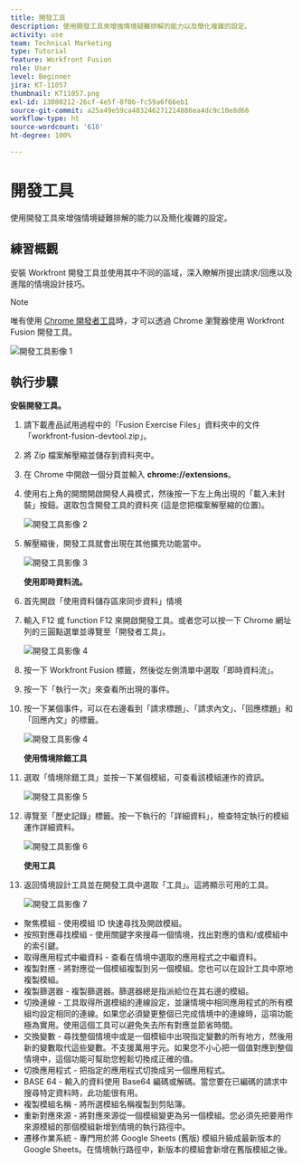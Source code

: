 ```yaml
---
title: 開發工具
description: 使用開發工具來增強情境疑難排解的能力以及簡化複雜的設定。
activity: use
team: Technical Marketing
type: Tutorial
feature: Workfront Fusion
role: User
level: Beginner
jira: KT-11057
thumbnail: KT11057.png
exl-id: 13080212-26cf-4e5f-8f0b-fc59a6f66eb1
source-git-commit: a25a49e59ca483246271214886ea4dc9c10e8d66
workflow-type: ht
source-wordcount: '616'
ht-degree: 100%

---
```


# 開發工具

使用開發工具來增強情境疑難排解的能力以及簡化複雜的設定。

## 練習概觀

安裝 Workfront 開發工具並使用其中不同的區域，深入瞭解所提出請求/回應以及進階的情境設計技巧。

>[!NOTE]
>
>唯有使用 [Chrome 開發者工具](https://developer.chrome.com/docs/devtools/)時，才可以透過 Chrome 瀏覽器使用 Workfront Fusion 開發工具。

![開發工具影像 1](../12-exercises/assets/devtool-walkthrough-1.png)

## 執行步驟

**安裝開發工具。**

1. 請下載產品試用過程中的「Fusion Exercise Files」資料夾中的文件「workfront-fusion-devtool.zip」。
1. 將 Zip 檔案解壓縮並儲存到資料夾中。
1. 在 Chrome 中開啟一個分頁並輸入 **chrome://extensions**。
1. 使用右上角的開關開啟開發人員模式，然後按一下左上角出現的「載入未封裝」按鈕。選取包含開發工具的資料夾 (這是您把檔案解壓縮的位置)。

   ![開發工具影像 2](../12-exercises/assets/devtool-walkthrough-2.png)

1. 解壓縮後，開發工具就會出現在其他擴充功能當中。

   ![開發工具影像 3](../12-exercises/assets/devtool-walkthrough-3.png)

   **使用即時資料流。**

1. 首先開啟「使用資料儲存區來同步資料」情境
1. 輸入 F12 或 function F12 來開啟開發工具。或者您可以按一下 Chrome 網址列的三圓點選單並導覽至「開發者工具」。

   ![開發工具影像 4](../12-exercises/assets/navigate-to-devtools.png)

1. 按一下 Workfront Fusion 標籤，然後從左側清單中選取「即時資料流」。
1. 按一下「執行一次」來查看所出現的事件。
1. 按一下某個事件，可以在右邊看到「請求標題」、「請求內文」、「回應標題」和「回應內文」的標籤。

   ![開發工具影像 4](../12-exercises/assets/devtool-walkthrough-4.png)

   **使用情境除錯工具**

1. 選取「情境除錯工具」並按一下某個模組，可查看該模組運作的資訊。

   ![開發工具影像 5](../12-exercises/assets/devtool-walkthrough-5.png)

1. 導覽至「歷史記錄」標籤。按一下執行的「詳細資料」，檢查特定執行的模組運作詳細資料。

   ![開發工具影像 6](../12-exercises/assets/devtool-walkthrough-6.png)

   **使用工具**

1. 返回情境設計工具並在開發工具中選取「工具」。這將顯示可用的工具。

   ![開發工具影像 7](../12-exercises/assets/devtool-walkthrough-7.png)

+ 聚焦模組 - 使用模組 ID 快速尋找及開啟模組。
+ 按照對應尋找模組 - 使用關鍵字來搜尋一個情境，找出對應的值和/或模組中的索引鍵。
+ 取得應用程式中繼資料 - 查看在情境中選取的應用程式之中繼資料。
+ 複製對應 - 將對應從一個模組複製到另一個模組。您也可以在設計工具中原地複製模組。
+ 複製篩選器 - 複製篩選器。篩選器總是指派給位在其右邊的模組。
+ 切換連線 - 工具取得所選模組的連線設定，並讓情境中相同應用程式的所有模組均設定相同的連線。如果您必須變更整個已完成情境中的連線時，這項功能極為實用。使用這個工具可以避免失去所有對應並節省時間。
+ 交換變數 - 尋找整個情境中或是一個模組中出現指定變數的所有地方，然後用新的變數取代這些變數。不支援萬用字元。如果您不小心把一個值對應到整個情境中，這個功能可幫助您輕鬆切換成正確的值。
+ 切換應用程式 - 把指定的應用程式切換成另一個應用程式。
+ BASE 64 - 輸入的資料使用 Base64 編碼或解碼。當您要在已編碼的請求中搜尋特定資料時，此功能很有用。
+ 複製模組名稱 - 將所選模組名稱複製到剪貼簿。
+ 重新對應來源 - 將對應來源從一個模組變更為另一個模組。您必須先把要用作來源模組的那個模組新增到情境的執行路徑中。
+ 遷移作業系統 - 專門用於將 Google Sheets (舊版) 模組升級成最新版本的 Google Sheets。在情境執行路徑中，新版本的模組會新增在舊版模組之後。
